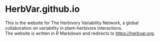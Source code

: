 # HerbVar.github.io
This is the website for The Herbivory Variability Network, a global collaboration on variability in plant-herbivore interactions.  
The website is written in R Markdown and redirects to https://herbvar.org.
